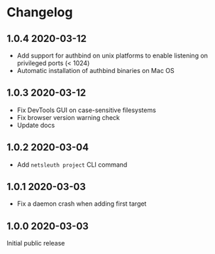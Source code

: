 Changelog
=========
1.0.4 2020-03-12
----------------
- Add support for authbind on unix platforms to enable listening on privileged ports (< 1024)
- Automatic installation of authbind binaries on Mac OS

1.0.3 2020-03-12
----------------
- Fix DevTools GUI on case-sensitive filesystems
- Fix browser version warning check
- Update docs

1.0.2 2020-03-04
----------------
- Add `netsleuth project` CLI command

1.0.1 2020-03-03
----------------
- Fix a daemon crash when adding first target

1.0.0 2020-03-03
----------------
Initial public release